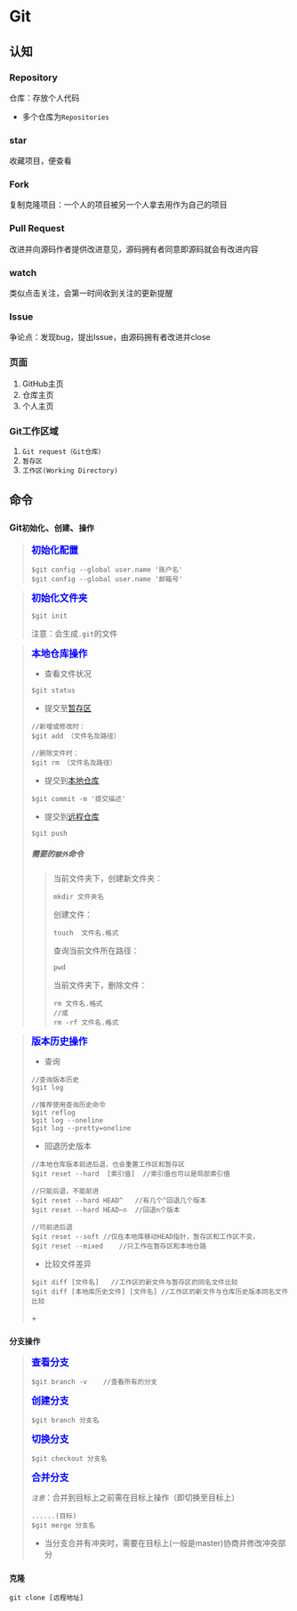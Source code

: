 # Git

## 认知

### Repository

仓库：存放个人代码

* 多个仓库为`Repositories`

### star

收藏项目，便查看

### Fork

复制克隆项目：一个人的项目被另一个人拿去用作为自己的项目

### Pull Request

改进并向源码作者提供改进意见，源码拥有者同意即源码就会有改进内容

### watch

类似点击关注，会第一时间收到关注的更新提醒

### Issue

争论点：发现bug，提出Issue，由源码拥有者改进并close



### 页面

1. GitHub主页
2. 仓库主页
3. 个人主页

### Git工作区域

1. `Git request（Git仓库）`
2. `暂存区`
3. `工作区(Working Directory)`



## 命令

### Git`初始化`、`创建`、`操作`

> <big style="color:blue;font-weight:900;">初始化配置</big>
>
> ```
> $git config --global user.name '账户名'
> $git config --global user.name '邮箱号'
> ```
>
> 

> <big style="color:blue;font-weight:900;">初始化文件夹</big>
>
> ```
> $git init
> ```
>
> 注意：会生成`.git`的文件



> <big style="color:blue;font-weight:900;">本地仓库操作</big>
>
> + 查看文件状况
>
> ```
> $git status
> ```
>
> 
>
> + 提交至<a href="#">暂存区</a>
>
> ```
> //新增或修改时：
> $git add （文件名及路径）
> 
> //删除文件时：
> $git rm （文件名及路径）
> ```
>
> 
>
> + 提交到<a href="#">本地仓库</a>
>
> ```
> $git commit -m '提交描述'
> ```
>
> 
>
> + 提交到<a href="#">远程仓库</a>
>
> ```
> $git push
> ```
>
> 
>
> ##### 需要的`额外`命令
>
> > 当前文件夹下，创建新文件夹：
> >
> > ```
> > mkdir 文件夹名
> > ```
> >
> > 创建文件：
> >
> > ```
> > touch  文件名.格式
> > ```
> >
> > 查询当前文件所在路径：
> >
> > ```
> > pwd
> > ```
> >
> > 当前文件夹下，删除文件：
> >
> > ```
> > rm 文件名.格式
> > //或
> > rm -rf 文件名.格式
> > ```
> >



> <big style="color:blue;font-weight:900;">版本历史操作</big>
>
> + 查询
>
> ```
> //查询版本历史
> $git log
> 
> //推荐使用查询历史命令
> $git reflog
> $git log --oneline
> $git log --pretty=oneline
> ```
>
> + 回退历史版本
>
> ```
> //本地仓库版本前进后退，也会重置工作区和暂存区
> $git reset --hard  [索引值]	//索引值也可以是局部索引值
> 
> //只能后退，不能前进
> $git reset --hard HEAD^	//有几个^回退几个版本
> $git reset --hard HEAD~n	//回退n个版本
> 
> //可前进后退
> $git reset --soft	//仅在本地库移动HEAD指针，暂存区和工作区不变，
> $git reset --mixed	//只工作在暂存区和本地仓路
> 
> ```
>
> + 比较文件差异
>
> ```
> $git diff [文件名]	//工作区的新文件与暂存区的同名文件比较
> $git diff [本地库历史文件] [文件名]	//工作区的新文件与仓库历史版本同名文件比较
> ```
>
> \+



### `分支操作`

> <big style="color:blue;font-weight:900;">查看分支</big>
>
> ```
> $git branch -v	//查看所有的分支
> ```
>
> <big style="color:blue;font-weight:900;">创建分支</big>
>
> ```
> $git branch 分支名
> ```
>
> <big style="color:blue;font-weight:900;">切换分支</big>
>
> ```
> $git checkout 分支名
> ```
>
> <big style="color:blue;font-weight:900;">合并分支</big>
>
> *`注意`*：合并到目标上之前需在目标上操作（即切换至目标上）
>
> ```
> ......(目标)
> $git merge 分支名
> ```
>
> + 当分支合并有冲突时，需要在目标上(一般是master)协商并修改冲突部分



### `克隆`

```
git clone [远程地址]
```

